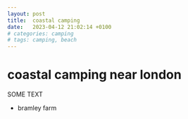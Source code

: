 ```yaml
---
layout: post
title:  coastal camping
date:   2023-04-12 21:02:14 +0100
# categories: camping
# tags: camping, beach
---
```

# coastal camping near london

SOME TEXT

- bramley farm</li>
